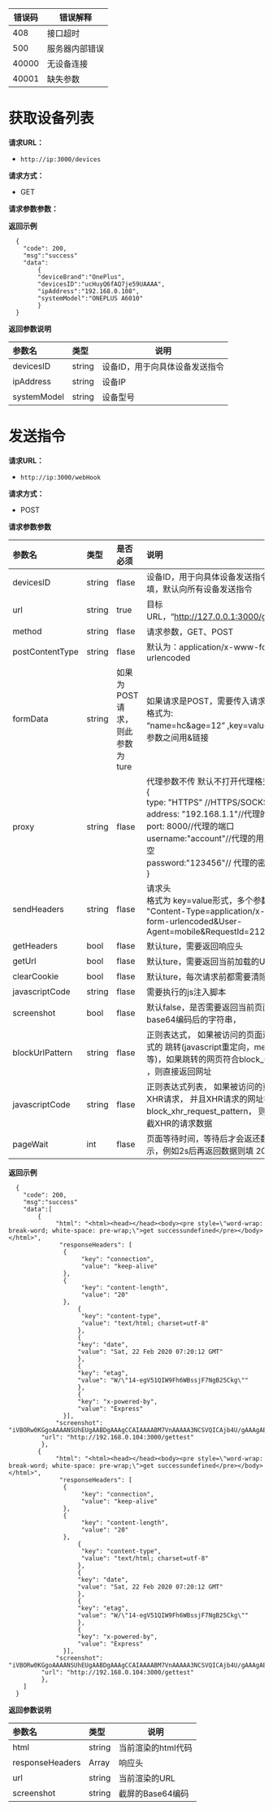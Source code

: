 | 错误码  | 错误解释  |
| ------------ | ------------ |
|  408 |  接口超时|
|  500|  服务器内部错误|
|  40000|  无设备连接|
|  40001 | 缺失参数  |

# 获取设备列表

**请求URL：** 
- ` http://ip:3000/devices `
  
**请求方式：**
- GET 

**请求参数参数：** 

 **返回示例**

``` 
  {
    "code": 200,
	"msg":"success"
	"data":
		{
  		"deviceBrand":"OnePlus",
  	 	"devicesID":"ucHuyQ6fAQ7je59UAAAA",
  		"ipAddress":"192.168.0.108",
 		"systemModel":"ONEPLUS A6010"
		}
  }
```

 **返回参数说明** 

|参数名|类型|说明|
|:-----  |:-----|-----                           |
|devicesID |string   |设备ID，用于向具体设备发送指令  |
|ipAddress |string   |设备IP  |
|systemModel |string   |设备型号  |

# 发送指令
**请求URL：** 
- ` http://ip:3000/webHook `
  
**请求方式：**
- POST 

**请求参数参数** 

|参数名|类型|是否必须|说明|
|:-----  |:-----|:-----|:----------                           |
|devicesID |string   |flase|设备ID，用于向具体设备发送指令，如果不填，默认向所有设备发送指令  |
|url |string   |true|目标URL，“http://127.0.0.1:3000/getTest/”  |
|method |string   |flase|请求参数，GET、POST  |
|postContentType |string   |flase|默认为：application/x-www-form-urlencoded  |
|formData |string   |如果为POST请求，则此参数为ture| 如果请求是POST，需要传入请求参数</br>格式为:</br>“name=hc&age=12” ,key=value形式，不同参数之间用&链接  |
|proxy |string   |flase| 代理参数不传 默认不打开代理格式为json</br>{</br>type: "HTTPS" //HTTPS/SOCKS</br>	address: "192.168.1.1"//代理的IP地址</br>	port: 8000//代理的端口</br>	username:"account"//代理的用户名，可为空</br>	password:"123456"// 代理的密码，可为空</br>}|
|sendHeaders |string   |flase|请求头</br>格式为 key=value形式，多个参数以&链接</br>"Content-Type=application/x-www-form-urlencoded&User-Agent=mobile&RequestId=21294324923"  |
|getHeaders |bool   |flase|默认ture，需要返回响应头  |
|getUrl |bool   |flase|默认ture，需要返回当前加载的URL  |
|clearCookie |bool   |flase|默认ture，每次请求前都需要清除cookie  |
|javascriptCode |string   |flase|需要执行的js注入脚本  |
|screenshot |bool   |flase|默认false，是否需要返回当前页面截屏base64编码后的字符串，  |
|blockUrlPattern |string   |flase|正则表达式， 如果被访问的页面进行某种形式的 跳转(javascript重定向，meta refresh等)，如果跳转的网页符合block_url_pattern ，则直接返回网址|
|javascriptCode |string   |flase|正则表达式列表， 如果被访问的页面 有多个XHR请求， 并且XHR请求的网址符合​ block_xhr_request_pattern， 则返回并且 拦截XHR的请求数据  |
|pageWait |int   |flase|页面等待时间，等待后才会返还数据，毫秒表示，例如2s后再返回数据则填 2000  |
 **返回示例**

```
  {
    "code": 200,
	"msg":"success"
	"data":[
		{
       		 "html": "<html><head></head><body><pre style=\"word-wrap: break-word; white-space: pre-wrap;\">get successundefined</pre></body></html>",
      		  "responseHeaders": [
         	   {
            	    "key": "connection",
             	    "value": "keep-alive"
          	   },
          	   {
            	    "key": "content-length",
            	    "value": "20"
           	   },
                   {
                    "key": "content-type",
                    "value": "text/html; charset=utf-8"
            	   },
            	   {
                   "key": "date",
                   "value": "Sat, 22 Feb 2020 07:20:12 GMT"
            	   },
            	   {
                   "key": "etag",
                   "value": "W/\"14-egV51QIW9Fh6WBssjF7NgB25Ckg\""
                   },
                   {
                   "key": "x-powered-by",
                   "value": "Express"
          	   }],
       		 "screenshot": "iVBORw0KGgoAAAANSUhEUgAABDgAAAgCCAIAAAABM7VnAAAAA3NCSVQICAjb4U/gAAAgAElEQVR4nOzdd1wUd+L/8aFKU0BUFARREQVEUFDBFo0xGhvGWFM0xngmeqYnxtzl7kxMvUtPjDGJOTW2qLEjltiVYFcUpapIEREQ6f33x/5uvuvM7oKwCx/09Xz4xzo789nPzs4u8575FDPpg/kSAAAAAIjEvLErAAAAAABKBBUAAAAAwiGoAAAAABAOQQUAAACAcAgqAAAAAIRDUAEAAAAgHIIKAAAAAOEQVAAAAAAIh6ACAAAAQDgEFQAAAADCIagAAAAAEA5BBQAAAIBwCCoAAAAAhENQAQAAACAcggoAAAAA4RBUAAAAAAiHoAIAAABAOAQ,
		 "url": "http://192.168.0.104:3000/gettest"
		 },
		{
       		 "html": "<html><head></head><body><pre style=\"word-wrap: break-word; white-space: pre-wrap;\">get successundefined</pre></body></html>",
      		  "responseHeaders": [
         	   {
            	    "key": "connection",
             	    "value": "keep-alive"
          	   },
          	   {
            	    "key": "content-length",
            	    "value": "20"
           	   },
                   {
                    "key": "content-type",
                    "value": "text/html; charset=utf-8"
            	   },
            	   {
                   "key": "date",
                   "value": "Sat, 22 Feb 2020 07:20:12 GMT"
            	   },
            	   {
                   "key": "etag",
                   "value": "W/\"14-egV51QIW9Fh6WBssjF7NgB25Ckg\""
                   },
                   {
                   "key": "x-powered-by",
                   "value": "Express"
          	   }],
       		 "screenshot": "iVBORw0KGgoAAAANSUhEUgAABDgAAAgCCAIAAAABM7VnAAAAA3NCSVQICAjb4U/gAAAgAElEQVR4nOzdd1wUd+L/8aFKU0BUFARREQVEUFDBFo0xGhvGWFM0xngmeqYnxtzl7kxMvUtPjDGJOTW2qLEjltiVYFcUpapIEREQ6f33x/5uvuvM7oKwCx/09Xz4xzo789nPzs4u8575FDPpg/kSAAAAAIjEvLErAAAAAABKBBUAAAAAwiGoAAAAABAOQQUAAACAcAgqAAAAAIRDUAEAAAAgHIIKAAAAAOEQVAAAAAAIh6ACAAAAQDgEFQAAAADCIagAAAAAEA5BBQAAAIBwCCoAAAAAhENQAQAAACAcggoAAAAA4RBUAAAAAAiHoAIAAABAOAQ,
		 "url": "http://192.168.0.104:3000/gettest"
		 },
	]
  }
```

 **返回参数说明** 

|参数名|类型|说明|
|:-----  |:-----|-----                           |
|html  |string   |当前渲染的html代码  |
|responseHeaders  |Array   |响应头  |
|url |string   |当前渲染的URL  |
|screenshot  |string   |截屏的Base64编码  |

